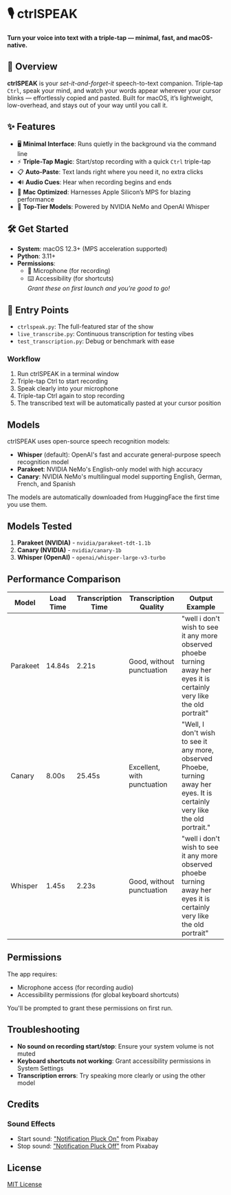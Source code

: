 # 🎙️ ctrlSPEAK  
**Turn your voice into text with a triple-tap — minimal, fast, and macOS-native.**

## 🚀 Overview

**ctrlSPEAK** is your *set-it-and-forget-it* speech-to-text companion. Triple-tap `Ctrl`, speak your mind, and watch your words appear wherever your cursor blinks — effortlessly copied and pasted. Built for macOS, it’s lightweight, low-overhead, and stays out of your way until you call it.

## ✨ Features

- 🖥️ **Minimal Interface**: Runs quietly in the background via the command line  
- ⚡ **Triple-Tap Magic**: Start/stop recording with a quick `Ctrl` triple-tap  
- 📋 **Auto-Paste**: Text lands right where you need it, no extra clicks  
- 🔊 **Audio Cues**: Hear when recording begins and ends  
- 🍎 **Mac Optimized**: Harnesses Apple Silicon’s MPS for blazing performance  
- 🌟 **Top-Tier Models**: Powered by NVIDIA NeMo and OpenAI Whisper  

## 🛠️ Get Started

- **System**: macOS 12.3+ (MPS acceleration supported)  
- **Python**: 3.11+  
- **Permissions**:  
  - 🎤 Microphone (for recording)  
  - ⌨️ Accessibility (for shortcuts)  
*Grant these on first launch and you’re good to go!*

## 🧰 Entry Points

- `ctrlspeak.py`: The full-featured star of the show  
- `live_transcribe.py`: Continuous transcription for testing vibes  
- `test_transcription.py`: Debug or benchmark with ease  


### Workflow

1. Run ctrlSPEAK in a terminal window
2. Triple-tap Ctrl to start recording
3. Speak clearly into your microphone
4. Triple-tap Ctrl again to stop recording
5. The transcribed text will be automatically pasted at your cursor position

## Models

ctrlSPEAK uses open-source speech recognition models:

- **Whisper** (default): OpenAI's fast and accurate general-purpose speech recognition model
- **Parakeet**: NVIDIA NeMo's English-only model with high accuracy
- **Canary**: NVIDIA NeMo's multilingual model supporting English, German, French, and Spanish

The models are automatically downloaded from HuggingFace the first time you use them.

## Models Tested

1. **Parakeet (NVIDIA)** - `nvidia/parakeet-tdt-1.1b`
2. **Canary (NVIDIA)** - `nvidia/canary-1b`
3. **Whisper (OpenAI)** - `openai/whisper-large-v3-turbo`

## Performance Comparison

| Model   | Load Time | Transcription Time | Transcription Quality | Output Example |
|---------|-----------|-------------------|----------------------|----------------|
| Parakeet | 14.84s    | 2.21s             | Good, without punctuation | "well i don't wish to see it any more observed phoebe turning away her eyes it is certainly very like the old portrait" |
| Canary   | 8.00s     | 25.45s            | Excellent, with punctuation | "Well, I don't wish to see it any more, observed Phoebe, turning away her eyes. It is certainly very like the old portrait." |
| Whisper  | 1.45s     | 2.23s             | Good, without punctuation | "well i don't wish to see it any more observed phoebe turning away her eyes it is certainly very like the old portrait" |

## Permissions

The app requires:
- Microphone access (for recording audio)
- Accessibility permissions (for global keyboard shortcuts)

You'll be prompted to grant these permissions on first run.

## Troubleshooting

- **No sound on recording start/stop**: Ensure your system volume is not muted
- **Keyboard shortcuts not working**: Grant accessibility permissions in System Settings
- **Transcription errors**: Try speaking more clearly or using the other model

## Credits

### Sound Effects
- Start sound: ["Notification Pluck On"](https://pixabay.com/sound-effects/notification-pluck-on-269288/) from Pixabay
- Stop sound: ["Notification Pluck Off"](https://pixabay.com/sound-effects/notification-pluck-off-269290/) from Pixabay

## License

[MIT License](LICENSE)